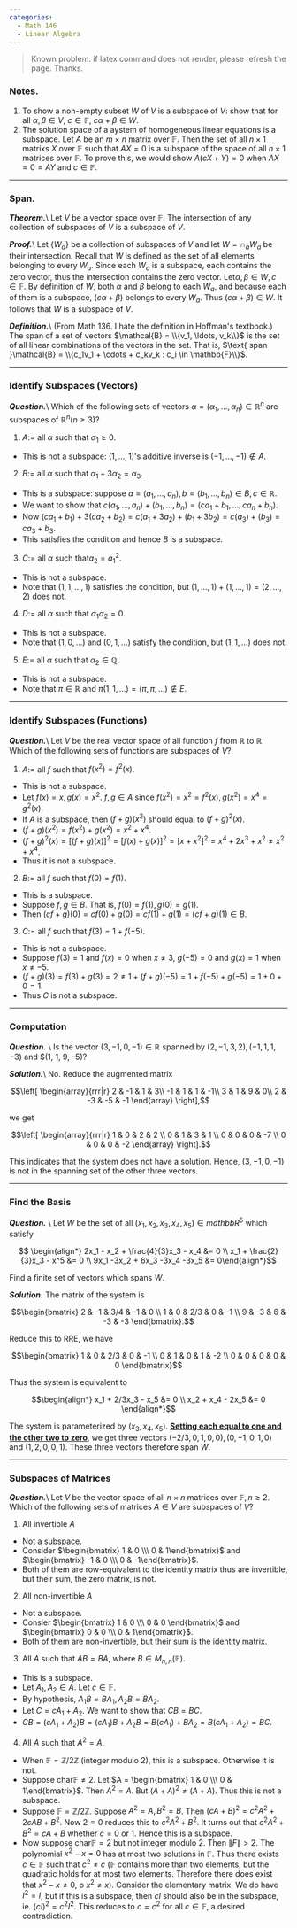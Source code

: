 ```yaml
---
categories: 
  - Math 146
  - Linear Algebra
---
```


> Known problem: if latex command does not render, please refresh the page. Thanks.

### Notes.
1. To show a non-empty subset $W$ of $V$ is a subspace of $V$: show that for all $\alpha, \beta \in V$, $c \in \mathbb{F}$, $c\alpha + \beta \in W$. 
2. The solution space of a aystem of homogeneous linear equations is a subspace. Let $A$ be an $m \times n$ matrix over $\mathbb{F}$. Then the set of all $n \times 1$ matrixs $X$ over $\mathbb{F}$ such that $AX = 0$ is a subspace of the space of all $n \times 1$ matrices over $\mathbb{F}$. To prove this, we would show $A(cX + Y) = 0$ when $AX = 0 = AY$ and $c \in \mathbb{F}$. 

------

### Span.
***Theorem.***\\
Let $V$ be a vector space over $\mathbb{F}$. The intersection of any collection of subspaces of $V$ is a subspace of $V$.

***Proof.***\\
Let $\{W_a\}$ be a collection of subspaces of $V$ and let $W = \cap_a W_a$ be their intersection. Recall that $W$ is defined as the set of all elements belonging to every $W_a$. Since each $W_a$ is a subspace, each contains the zero vector, thus the intersection contains the zero vector. Let$\alpha, \beta \in W, c \in \mathbb{F}$. By definition of $W$, both $\alpha$ and $\beta$ belong to each $W_a$, and because each of them is a subspace, $(c\alpha + \beta)$ belongs to every $W_a$. Thus $(c\alpha + \beta) \in W$. It follows that $W$ is a subspace of $V$. 

***Definition.***\\
(From Math 136. I hate the definition in Hoffman's textbook.) 
The span of a set of vectors $\mathcal{B} = \\{v_1, \ldots, v_k\\}$ is the set of all linear combinations of the vectors in the set. That is, $\text{ span }\mathcal{B} = \\{c_1v_1 + \cdots + c_kv_k : c_i \in \mathbb{F}\\}$.

------

### Identify Subspaces (Vectors)
***Question.***\\
Which of the following sets of vectors $\alpha = (\alpha_1, \ldots, \alpha_n) \in \mathbb{R}^n$ are subspaces of $\mathbb{R}^n (n\geq 3)$?

1. $A :=$ all $\alpha$ such that $\alpha_1 \geq 0$.
  - This is not a subspace: $(1, \ldots, 1)$'s additive inverse is $(-1, \ldots, -1)\notin A$.
2. $B :=$ all $\alpha$ such that $\alpha_1 + 3\alpha_2 = \alpha_3$.
  - This is a subspace: suppose $a = (a_1, \ldots, a_n), b = (b_1, \ldots, b_n) \in B, c \in \mathbb{R}$. 
  - We want to show that $c(a_1, \ldots, a_n) + (b_1, \ldots, b_n) = (ca_1+b_1, \ldots, ca_n+b_n)$. 
  - Now $(ca_1 + b_1) + 3(ca_2+b_2) = c(a_1+3a_2) + (b_1+3b_2) = c(a_3)+(b_3) = ca_3 + b_3.$ 
  - This satisfies the condition and hence $B$ is a subspace.
3. $C :=$ all $\alpha$ such that$a_2 = a_1^2$.
  - This is not a subspace.
  - Note that $(1, 1, \ldots, 1)$ satisfies the condition, but $(1, \ldots, 1) + (1, \ldots, 1) = (2, \ldots, 2)$ does not.
4. $D :=$ all $\alpha$ such that $\alpha_1\alpha_2 = 0$.
  - This is not a subspace. 
  - Note that $(1, 0, \ldots)$ and $(0, 1, \ldots)$ satisfy the condition, but $(1, 1, \ldots)$ does not.
5. $E :=$ all $\alpha$ such that $\alpha_2 \in \mathbb{Q}$. 
  - This is not a subspace.
  - Note that $\pi \in \mathbb{R}$ and $\pi(1, 1, \ldots) = (\pi, \pi, \ldots) \notin E$. 
  
------

### Identify Subspaces (Functions)
***Question.***\\
Let $V$ be the real vector space of all function $f$ from $\mathbb{R}$ to $\mathbb{R}$. Which of the following sets of functions are subspaces of $V$?

1. $A :=$ all $f$ such that $f(x^2) = f^2(x)$.
  - This is not a subspace.
  - Let $f(x) = x, g(x) = x^2$. $f, g \in A$ since $f(x^2) = x^2 = f^2(x), g(x^2) = x^4 = g^2(x)$.
  - If $A$ is a subspace, then $(f+g)(x^2)$ should equal to $(f+g)^2(x)$.
  - $(f+g)(x^2) = f(x^2) + g(x^2) = x^2 + x^4$.
  - $(f+g)^2(x) = [(f+g)(x)]^2 = [f(x)+g(x)]^2 = [x+x^2]^2 = x^4+2x^3+x^2 \ne x^2+x^4$.
  - Thus it is not a subspace.
2. $B :=$ all $f$ such that $f(0) = f(1)$.
  - This is a subspace.
  - Suppose $f, g \in B$. That is, $f(0) = f(1), g(0) = g(1)$.
  - Then $(cf + g)(0) = cf(0) + g(0) = cf(1) + g(1) = (cf+g)(1) \in B$.
3. $C :=$ all $f$ such that $f(3) = 1 + f(-5)$.
  - This is not a subspace.
  - Suppose $f(3) = 1$ and $f(x) = 0$ when $x \ne 3$, $g(-5) = 0$ and $g(x) = 1$ when $x \ne -5$.
  - $(f + g)(3) = f(3) + g(3) = 2 \neq 1+(f+g)(-5) = 1 + f(-5) + g(-5) = 1 + 0 + 0 = 1$.
  - Thus $C$ is not a subspace.
  
---

### Computation
***Question.*** \\
Is the vector $(3, -1, 0, -1) \in \mathbb{R}$ spanned by $(2, -1, 3, 2), (-1, 1, 1, -3)$ and $(1, 1, 9, -5)?

***Solution.***\\
No. Reduce the augmented matrix 

$$\left[ \begin{array}{rrr|r} 2 & -1 & 1 & 3\\ -1 & 1 & 1 & -1\\ 3 & 1 & 9 & 0\\ 2 & -3 & -5 & -1 \end{array} \right],$$

we get 

$$\left[ \begin{array}{rrr|r} 1 & 0 & 2 & 2 \\ 0 & 1 & 3 & 1 \\ 0 & 0 & 0 & -7 \\ 0 & 0 & 0 & -2 \end{array} \right].$$

This indicates that the system does not have a solution. Hence, $(3, -1, 0, -1)$ is not in the spanning set of the other three vectors. 

---

### Find the Basis
***Question.*** \\
Let $W$ be the set of all $(x_1, x_2, x_3, x_4, x_5) \in mathbb{R}^5$ which satisfy

$$ \begin{align*} 2x_1 - x_2 + \frac{4}{3}x_3 - x_4 &= 0 \\ x_1 + \frac{2}{3}x_3 - x^5 &= 0 \\ 9x_1 -3x_2 + 6x_3 -3x_4 -3x_5 &= 0\end{align*}$$

Find a finite set of vectors which spans $W$.

***Solution.***
The matrix of the system is

$$\begin{bmatrix} 2 & -1 & 3/4 & -1 & 0 \\ 1 & 0 & 2/3 & 0 & -1 \\ 9 & -3 & 6 & -3 & -3 \end{bmatrix}.$$

Reduce this to RRE, we have 

$$\begin{bmatrix} 1 & 0 & 2/3 & 0 & -1 \\ 0 & 1 & 0 & 1 & -2 \\ 0 & 0 & 0 & 0 & 0 \end{bmatrix}$$

Thus the system is equivalent to 

$$\begin{align*} x_1 + 2/3x_3 - x_5 &= 0 \\ x_2 + x_4 - 2x_5 &= 0 \end{align*}$$

The system is parameterized by $(x_3, x_4, x_5)$. <u>**Setting each equal to one and the other two to zero**</u>, we get three vectors $(-2/3, 0, 1, 0, 0), (0, -1, 0, 1, 0)$ and $(1, 2, 0, 0, 1)$. These three vectors therefore span $W$.

------

### Subspaces of Matrices

***Question.***\\
Let $V$ be the vector space of all $n \times n$ matrices over $\mathbb{F}, n \geq 2$. Which of the following sets of matrices $A \in V$ are subspaces of $V$?
1. All invertible $A$
  - Not a subspace.
  - Consider $\begin{bmatrix} 1 & 0 \\\ 0 & 1\end{bmatrix}$ and $\begin{bmatrix} -1 & 0 \\\ 0 & -1\end{bmatrix}$. 
  - Both of them are row-equivalent to the identity matrix thus are invertible, but their sum, the zero matrix, is not.
2. All non-invertible $A$
  - Not a subspace.
  - Consier $\begin{bmatrix} 1 & 0 \\\ 0 & 0 \end{bmatrix}$ and $\begin{bmatrix} 0 & 0 \\\ 0 & 1\end{bmatrix}$.
  - Both of them are non-invertible, but their sum is the identity matrix.
3. All $A$ such that $AB = BA$, where $B \in M_{n,n}(\mathbb{F})$.
  - This is a subspace.
  - Let $A_1, A_2 \in A$. Let $c \in \mathbb{F}$.
  - By hypothesis, $A_1B = BA_1, A_2B = BA_2$.
  - Let $C = cA_1+A_2$. We want to show that $CB = BC$. 
  - $CB = (cA_1+A_2)B = (cA_1)B + A_2B = B(cA_1) + BA_2 = B(cA_1 + A_2) = BC$.
4. All $A$ such that $A^2 = A$.
  - When $\mathbb{F} = \mathbb{Z}/2\mathbb{Z}$ (integer modulo 2), this is a subspace. Otherwise it is not.
  - Suppose char$\mathbb{F} \ne 2$. Let $A = \begin{bmatrix} 1 & 0 \\\ 0 & 1\end{bmatrix}$. Then $A^2 = A$. But $(A+A)^2 \ne (A+A)$. Thus this is not a subspace.
  - Suppose $\mathbb{F} = \mathbb{Z}/2\mathbb{Z}$. Suppose $A^2 = A, B^2 = B$. Then $(cA+B)^2 = c^2A^2 + 2cAB + B^2$. Now $2 = 0$ reduces this to $c^2A^2 + B^2$. It turns out that $c^2A^2 + B^2 = cA+B$ whether $c = 0$ or $1$. Hence this is a subspace.
  - Now suppose char$\mathbb{F} = 2$ but not integer modulo 2. Then $\|F\| > 2$. The polynomial $x^2 - x = 0$ has at most two solutions in $\mathbb{F}$. Thus there exists $c \in \mathbb{F}$ such that $c^2 \ne c$ ($\mathbb{F}$ contains more than two elements, but the quadratic holds for at most two elements. Therefore there does exist that $x^2 - x \ne 0$, o $x^2 \ne x$). Consider the elementary matrix. We do have $I^2 = I$, but if this is a subspace, then $cI$ should also be in the subspace, ie. $(cI)^2 = c^2I^2$. This reduces to $c = c^2$ for all $c \in \mathbb{F}$, a desired contradiction.

